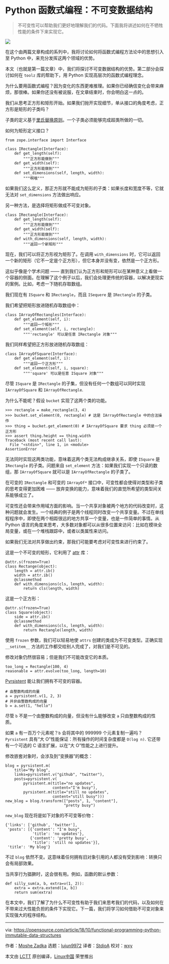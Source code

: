 Python 函数式编程：不可变数据结构
======

> 不可变性可以帮助我们更好地理解我们的代码。下面我将讲述如何在不牺牲性能的条件下来实现它。

![](https://opensource.com/sites/default/files/styles/image-full-size/public/lead-images/metrics_graph_stats_blue.png?itok=OKCc_60D)

在这个由两篇文章构成的系列中，我将讨论如何将函数式编程方法论中的思想引入至 Python 中，来充分发挥这两个领域的优势。

本文（也就是第一篇文章）中，我们将探讨不可变数据结构的优势。第二部分会探讨如何在 `toolz` 库的帮助下，用 Python 实现高层次的函数式编程理念。

为什么要用函数式编程？因为变化的东西更难推理。如果你已经确信变化会带来麻烦，那很棒。如果你还没有被说服，在文章结束时，你会明白这一点的。

我们从思考正方形和矩形开始。如果我们抛开实现细节，单从接口的角度考虑，正方形是矩形的子类吗？

子类的定义基于[里氏替换原则][1]。一个子类必须能够完成超类所做的一切。

如何为矩形定义接口？

```
from zope.interface import Interface

class IRectangle(Interface):
    def get_length(self):
        """正方形能做到"""
    def get_width(self):
        """正方形能做到"""
    def set_dimensions(self, length, width):
        """啊哦"""
```

如果我们这么定义，那正方形就不能成为矩形的子类：如果长度和宽度不等，它就无法对 `set_dimensions` 方法做出响应。

另一种方法，是选择将矩形做成不可变对象。

```
class IRectangle(Interface):
    def get_length(self):
        """正方形能做到"""
    def get_width(self):
        """正方形能做到"""
    def with_dimensions(self, length, width):
        """返回一个新矩形"""
```

现在，我们可以将正方形视为矩形了。在调用 `with_dimensions` 时，它可以返回一个新的矩形（它不一定是个正方形），但它本身并没有变，依然是一个正方形。

这似乎像是个学术问题 —— 直到我们认为正方形和矩形可以在某种意义上看做一个容器的侧面。在理解了这个例子以后，我们会处理更传统的容器，以解决更现实的案例。比如，考虑一下随机存取数组。

我们现在有 `ISquare` 和 `IRectangle`，而且 `ISequere` 是 `IRectangle` 的子类。

我们希望把矩形放进随机存取数组中：

```
class IArrayOfRectangles(Interface):
    def get_element(self, i):
        """返回一个矩形"""
    def set_element(self, i, rectangle):
        """'rectangle' 可以是任意 IRectangle 对象"""
```

我们同样希望把正方形放进随机存取数组：

```
class IArrayOfSquare(Interface):
    def get_element(self, i):
        """返回一个正方形"""
    def set_element(self, i, square):
        """'square' 可以是任意 ISquare 对象"""
```

尽管 `ISquare` 是 `IRectangle` 的子集，但没有任何一个数组可以同时实现 `IArrayOfSquare` 和 `IArrayOfRectangle`.

为什么不能呢？假设 `bucket` 实现了这两个类的功能。

```
>>> rectangle = make_rectangle(3, 4)
>>> bucket.set_element(0, rectangle) # 这是 IArrayOfRectangle 中的合法操作
>>> thing = bucket.get_element(0) # IArrayOfSquare 要求 thing 必须是一个正方形
>>> assert thing.height == thing.width
Traceback (most recent call last):
  File "<stdin>", line 1, in <module>
AssertionError
```

无法同时实现这两类功能，意味着这两个类无法构成继承关系，即使 `ISquare` 是 `IRectangle` 的子类。问题来自 `set_element` 方法：如果我们实现一个只读的数组，那 `IArrayOfSquare` 就可以是 `IArrayOfRectangle` 的子类了。

在可变的 `IRectangle` 和可变的 `IArrayOf*` 接口中，可变性都会使得对类型和子类的思考变得更加困难 —— 放弃变换的能力，意味着我们的直觉所希望的类型间关系能够成立了。

可变性还会带来作用域方面的影响。当一个共享对象被两个地方的代码改变时，这种问题就会发生。一个经典的例子是两个线程同时改变一个共享变量。不过在单线程程序中，即使在两个相距很远的地方共享一个变量，也是一件简单的事情。从 Python 语言的角度来思考，大多数对象都可以从很多位置来访问：比如在模块全局变量，或在一个堆栈跟踪中，或者以类属性来访问。

如果我们无法对共享做出约束，那我们可能要考虑对可变性来进行约束了。

这是一个不可变的矩形，它利用了 [attr][2] 库：

```
@attr.s(frozen=True)
class Rectange(object):
    length = attr.ib()
    width = attr.ib()
    @classmethod
    def with_dimensions(cls, length, width):
        return cls(length, width)
```

这是一个正方形：

```
@attr.s(frozen=True)
class Square(object):
    side = attr.ib()
    @classmethod
    def with_dimensions(cls, length, width):
        return Rectangle(length, width)
```

使用 `frozen` 参数，我们可以轻易地使 `attrs` 创建的类成为不可变类型。正确实现 `__setitem__` 方法的工作都交给别人完成了，对我们是不可见的。

修改对象仍然很容易；但是我们不可能改变它的本质。

```
too_long = Rectangle(100, 4)
reasonable = attr.evolve(too_long, length=10)
```

[Pyrsistent][3] 能让我们拥有不可变的容器。

```
# 由整数构成的向量
a = pyrsistent.v(1, 2, 3)
# 并非由整数构成的向量
b = a.set(1, "hello")
```

尽管 `b` 不是一个由整数构成的向量，但没有什么能够改变 `a` 只由整数构成的性质。

如果 `a` 有一百万个元素呢？`b` 会将其中的 999999 个元素复制一遍吗？`Pyrsistent` 具有“大 O”性能保证：所有操作的时间复杂度都是 `O(log n)`. 它还带有一个可选的 C 语言扩展，以在“大 O”性能之上进行提升。

修改嵌套对象时，会涉及到“变换器”的概念：

```
blog = pyrsistent.m(
    title="My blog",
    links=pyrsistent.v("github", "twitter"),
    posts=pyrsistent.v(
        pyrsistent.m(title="no updates",
                     content="I'm busy"),
        pyrsistent.m(title="still no updates",
                     content="still busy")))
new_blog = blog.transform(["posts", 1, "content"],
                          "pretty busy")
```

`new_blog` 现在将是如下对象的不可变等价物：

```
{'links': ['github', 'twitter'],
 'posts': [{'content': "I'm busy",
            'title': 'no updates'},
           {'content': 'pretty busy',
            'title': 'still no updates'}],
 'title': 'My blog'}
```

不过 `blog` 依然不变。这意味着任何拥有旧对象引用的人都没有受到影响：转换只会有局部效果。

当共享行为猖獗时，这会很有用。例如，函数的默认参数：

```
def silly_sum(a, b, extra=v(1, 2)):
    extra = extra.extend([a, b])
    return sum(extra)
```

在本文中，我们了解了为什么不可变性有助于我们来思考我们的代码，以及如何在不带来过大性能负担的条件下实现它。下一篇，我们将学习如何借助不可变对象来实现强大的程序结构。

--------------------------------------------------------------------------------

via: https://opensource.com/article/18/10/functional-programming-python-immutable-data-structures

作者：[Moshe Zadka][a]
选题：[lujun9972](https://github.com/lujun9972)
译者：[StdioA](https://github.com/StdioA)
校对：[wxy](https://github.com/wxy)

本文由 [LCTT](https://github.com/LCTT/TranslateProject) 原创编译，[Linux中国](https://linux.cn/) 荣誉推出

[a]: https://opensource.com/users/moshez
[1]: https://en.wikipedia.org/wiki/Liskov_substitution_principle
[2]: https://www.attrs.org/en/stable/
[3]: https://pyrsistent.readthedocs.io/en/latest/

